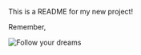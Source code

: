 This is a README for my new project!

Remember,

![Follow your dreams](http://i.giphy.com/9fn7ogiJHmYG4.gif)

